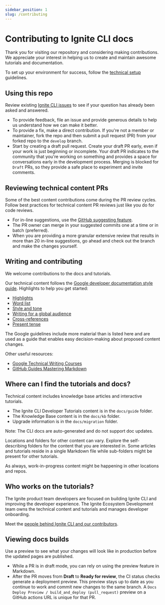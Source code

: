 ```yaml
---
sidebar_position: 1
slug: /contributing
---
```


# Contributing to Ignite CLI docs

Thank you for visiting our repository and considering making contributions. We appreciate your interest in helping us 
to create and maintain awesome tutorials and documentation.

To set up your environment for success, follow the [technical setup](02-technical-setup.md) guidelines.

## Using this repo

Review existing [Ignite CLI issues](https://github.com/ignite/cli/issues) to see if your question has already been asked
and answered.

- To provide feedback, file an issue and provide generous details to help us understand how we can make it better.
- To provide a fix, make a direct contribution. If you're not a member or maintainer, fork the repo and then submit a 
pull request (PR) from your forked repo to the `develop` branch.
- Start by creating a draft pull request. Create your draft PR early, even if your work is just beginning or incomplete. 
Your draft PR indicates to the community that you're working on something and provides a space for conversations early 
in the development process. Merging is blocked for `Draft` PRs, so they provide a safe place to experiment and invite 
comments.

## Reviewing technical content PRs

Some of the best content contributions come during the PR review cycles. Follow best practices for technical content PR 
reviews just like you do for code reviews.

- For in-line suggestions, use the [GitHub suggesting feature](https://docs.github.com/en/github/collaborating-with-pull-requests/reviewing-changes-in-pull-requests/commenting-on-a-pull-request).
- The PR owner can merge in your suggested commits one at a time or in batch (preferred).
- When you are providing a more granular extensive review that results in more than 20 in-line suggestions, go ahead and 
check out the branch and make the changes yourself.

## Writing and contributing

We welcome contributions to the docs and tutorials.

Our technical content follows the [Google developer documentation style guide](https://developers.google.com/style). 
Highlights to help you get started:

- [Highlights](https://developers.google.com/style/highlights)
- [Word list](https://developers.google.com/style/word-list)
- [Style and tone](https://developers.google.com/style/tone)
- [Writing for a global audience](https://developers.google.com/style/translation)
- [Cross-references](https://developers.google.com/style/cross-references)
- [Present tense](https://developers.google.com/style/tense)

The Google guidelines include more material than is listed here and are used as a guide that enables easy 
decision-making about proposed content changes.

Other useful resources:

- [Google Technical Writing Courses](https://developers.google.com/tech-writing)
- [GitHub Guides Mastering Markdown](https://guides.github.com/features/mastering-markdown/)

## Where can I find the tutorials and docs?

Technical content includes knowledge base articles and interactive tutorials.

- The Ignite CLI Developer Tutorials content is in the `docs/guide` folder.
- The Knowledge Base content is in the `docs/kb` folder.
- Upgrade information is in the `docs/migration` folder.

Note: The CLI docs are auto-generated and do not support doc updates.

Locations and folders for other content can vary. Explore the self-describing folders for the content that you are 
interested in. Some articles and tutorials reside in a single Markdown file while sub-folders might be present for other 
tutorials.

As always, work-in-progress content might be happening in other locations and repos.

## Who works on the tutorials?

The Ignite product team developers are focused on building Ignite CLI and improving the developer experience. The Ignite 
Ecosystem Development team owns the technical content and tutorials and manages developer onboarding.

Meet the [people behind Ignite CLI and our contributors](https://github.com/ignite/cli/graphs/contributors).

## Viewing docs builds

Use a preview to see what your changes will look like in production before the updated pages are published.

- While a PR is in draft mode, you can rely on using the preview feature in Markdown.
- After the PR moves from **Draft** to **Ready for review**, the CI status checks generate a deployment preview. This 
preview stays up to date as you continue to work and commit new changes to the same branch. A 
`Docs Deploy Preview / build_and_deploy (pull_request)` preview on a GitHub actions URL is unique for that PR.
